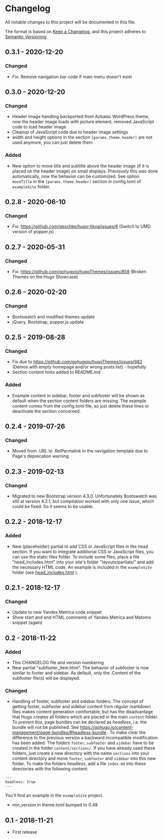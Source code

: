# Changelog

All notable changes to this project will be documented in this file.

The format is based on [Keep a Changelog](https://keepachangelog.com/en/1.0.0/), and this project adheres to [Semantic Versioning](https://semver.org/spec/v2.0.0.html).


## 0.3.1 - 2020-12-20

### Changed

- Fix: Remove navigation bar code if main menu doesn't exist

## 0.3.0 - 2020-12-20

### Changed

- Header image handling backported from Azbalac WordPress theme, now the header image loads with picture element, removed JavaScript code to load header image
- Cleanup of JavaScript code due to header image settings
- width and height options in the section `[params.theme.header]` are not used anymore, you can just delete them

### Added

- New option to move title and subtitle above the header image (if it is placed on the header image) on small displays. Previously this was done automatically, now the behavior can be customized. See option `moveTitle` in the `[params.theme.header]` section in config.toml of `exampleSite` folder.

## 0.2.8 - 2020-06-10

### Changed

- Fix: https://github.com/geschke/hugo-tikva/issues/6 (Switch to UMD version of popper.js)

## 0.2.7 - 2020-05-31

### Changed

- Fix: https://github.com/gohugoio/hugoThemes/issues/858 (Broken Themes on the Hugo Showcase)

## 0.2.6 - 2020-02-20

### Changed

- Bootswatch and modified themes update
- jQuery, Bootstrap, popper.js update

## 0.2.5 - 2019-08-28

### Changed

- Fix due to https://github.com/gohugoio/hugoThemes/issues/682 (Demos with empty homepage and/or wrong posts list) - hopefully
- Section content hints added to README.md

### Added

- Example content in sidebar, footer and subfooter will be shown as default when the section content folders are missing. The example content comes from the config.toml file, so just delete these lines or deactivate the section concerned.

## 0.2.4 - 2019-07-26

### Changed

- Moved from .URL to .RelPermalink in the navigation template due to Page's deprecation warning

## 0.2.3 - 2019-02-13

### Changed

- Migrated to new Bootstrap version 4.3.0. Unfortunately Bootswatch was still at version 4.2.1, but compilation worked with only one issue, which could be fixed. So it seems to be usable.

## 0.2.2 - 2018-12-17

### Added

- New (placeholder) partial to add CSS or JavaScript files in the head section. If you want to integrate additional CSS or JavaScript files, you can use the static files folder. To include some files, place a file "head_includes.html" into your site's folder "layouts/partials/" and add the necessary HTML code. An example is included in the `exampleSite` folder (see [head_includes.html](https://github.com/geschke/hugo-tikva/blob/master/exampleSite/layouts/partials/head_includes.html) ).

## 0.2.1 - 2018-12-17

### Changed

- Update to new Yandex.Metrica code snippet
- Show start and end HTML comments of Yandex.Metrica and Matomo snippet (again)

## 0.2 - 2018-11-22

### Added

- This CHANGELOG file and version numbering
- New partial "subfooter_item.html". The behavior of subfooter is now similar to footer and sidebar. As default, only the .Content of the subfooter file(s) will be displayed.

### Changed

- Handling of footer, subfooter and sidebar folders. The concept of getting footer, subfooter and sidebar content from regular markdown files makes content generation comfortable, but has the disadvantage that Hugo creates all folders which are placed in the main `content` folder. To prevent this, page bundles can be declared as *headless*, i.e. the bundle will not be published. See https://gohugo.io/content-management/page-bundles/#headless-bundle . To make clear the difference to the previous version a backward incompatible modification has been added. The folders `footer`, `subfooter` and `sidebar` have to be created in the folder `content/sections/`. If you have already used these folders, just create a new directory with the name `sections` into your content directory and move `footer`, `subfooter` and `sidebar` into this new folder.  To make the folders *headless*, add a file `index.md` into these directories with the following content:
```
---
headless: true
---
```
You'll find an example in the `exampleSite` project.

- min_version in theme.toml bumped to 0.48

## 0.1 - 2018-11-21

- First release

